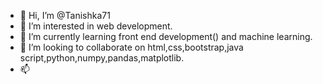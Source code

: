 - 👋 Hi, I’m @Tanishka71
- 👀 I’m interested in web development.
- 🌱 I’m currently learning front end development() and machine learning.
- 💞️ I’m looking to collaborate on html,css,bootstrap,java script,python,numpy,pandas,matplotlib.
- 📫 

<!---
Tanishka71/Tanishka71 is a ✨ special ✨ repository because its `README.md` (this file) appears on your GitHub profile.
You can click the Preview link to take a look at your changes.
--->
